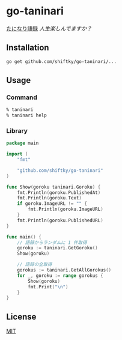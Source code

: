 # go-taninari

[たになり語録](https://taninari.amebaownd.com/) _人生楽しんでますか？_


## Installation

```bash
go get github.com/shiftky/go-taninari/...
```


## Usage

### Command

```bash
% taninari
% taninari help
```

### Library

```go
package main

import (
    "fmt"

    "github.com/shiftky/go-taninari"
)

func Show(goroku taninari.Goroku) {
    fmt.Println(goroku.PublishedAt)
    fmt.Println(goroku.Text)
    if goroku.ImageURL != "" {
        fmt.Println(goroku.ImageURL)
    }
    fmt.Println(goroku.PublishedURL)
}

func main() {
    // 語録からランダムに 1 件取得
    goroku := taninari.GetGoroku()
    Show(goroku)

    // 語録の全取得
    gorokus := taninari.GetAllGorokus()
    for _, goroku := range gorokus {
        Show(goroku)
        fmt.Print("\n")
    }
}
```


## License

[MIT](https://github.com/shiftky/go-taninari/blob/master/LICENSE)
